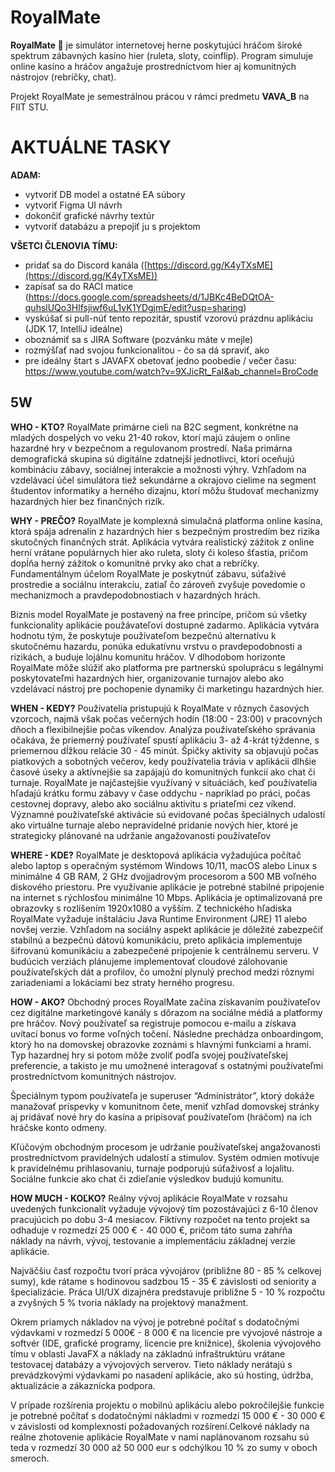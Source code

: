 # RoyalMate

**RoyalMate 👑** je simulátor internetovej herne poskytujúci hráčom široké spektrum zábavných kasíno hier (ruleta, sloty, coinflip). Program simuluje online kasíno a hráčov angažuje prostredníctvom hier aj komunitných nástrojov (rebríčky, chat).

Projekt RoyalMate je semestrálnou prácou v rámci predmetu **VAVA_B** na FIIT STU.

# AKTUÁLNE TASKY

**ADAM:** 

 - vytvoriť DB model a ostatné EA súbory
 - vytvoriť Figma UI návrh
 - dokončiť grafické návrhy textúr
 - vytvoriť databázu a prepojiť ju s  projektom

**VŠETCI ČLENOVIA TÍMU:** 

- pridať sa do Discord kanála ([https://discord.gg/K4yTXsME](https://discord.gg/K4yTXsME))
 - zapísať sa do RACI matice (https://docs.google.com/spreadsheets/d/1JBKc4BeDQtOA-quhslUQo3Hlfsjiwf6uL1vK1YDgjmE/edit?usp=sharing)
 - vyskúšať si pull-núť tento repozitár, spustiť vzorovú prázdnu aplikáciu (JDK 17, IntelliJ ideálne)
 - oboznámiť sa s JIRA Software (pozvánku máte v mejle)
 - rozmýšľať nad svojou funkcionalitou - čo sa dá spraviť, ako
 - pre ideálny štart s JAVAFX obetovať jedno poobedie / večer času: https://www.youtube.com/watch?v=9XJicRt_FaI&ab_channel=BroCode

## 5W
**WHO - KTO?** 
RoyalMate primárne cieli na B2C segment, konkrétne na mladých dospelých vo veku 21-40 rokov, ktorí majú záujem o online hazardné hry v bezpečnom a regulovanom prostredí. Naša primárna demografická skupina sú digitálne zdatnejší jednotlivci, ktorí oceňujú kombináciu zábavy, sociálnej interakcie a možnosti výhry. Vzhľadom na vzdelávací účel simulátora tiež sekundárne a okrajovo cielime na segment študentov informatiky a herného dizajnu, ktorí môžu študovať mechanizmy hazardných hier bez finančných rizík.

**WHY - PREČO?** 
RoyalMate je komplexná simulačná platforma online kasína, ktorá spája adrenalín z hazardných hier s bezpečným prostredím bez rizika skutočných finančných strát. Aplikácia vytvára realistický zážitok z online herní vrátane populárnych hier ako ruleta, sloty či koleso šťastia, pričom dopĺňa herný zážitok o komunitné prvky ako chat a rebríčky. Fundamentálnym účelom RoyalMate je poskytnúť zábavu, súťaživé prostredie a sociálnu interakciu, zatiaľ čo zároveň zvyšuje povedomie o mechanizmoch a pravdepodobnostiach v hazardných hrách.

Biznis model RoyalMate je postavený na free princípe, pričom sú všetky funkcionality aplikácie použávateľovi dostupné zadarmo. Aplikácia vytvára hodnotu tým, že poskytuje používateľom bezpečnú alternatívu k skutočnému hazardu, ponúka edukatívnu vrstvu o pravdepodobnosti a rizikách, a buduje lojálnu komunitu hráčov. V dlhodobom horizonte RoyalMate môže slúžiť ako platforma pre partnerskú spoluprácu s legálnymi poskytovateľmi hazardných hier, organizovanie turnajov alebo ako vzdelávací nástroj pre pochopenie dynamiky či marketingu hazardných hier.


**WHEN - KEDY?** 
Používatelia pristupujú k RoyalMate v rôznych časových vzorcoch, najmä však počas večerných hodín (18:00 - 23:00) v pracovných dňoch a flexibilnejšie počas víkendov. Analýza používateľského správania očakáva, že priemerný používateľ spustí aplikáciu 3- až 4-krát týždenne, s priemernou dĺžkou relácie 30 - 45 minút. Špičky aktivity sa objavujú počas piatkových a sobotných večerov, kedy používatelia trávia v aplikácii dlhšie časové úseky a aktívnejšie sa zapájajú do komunitných funkcií ako chat či turnaje. RoyalMate je najčastejšie využívaný v situáciách, keď používatelia hľadajú krátku formu zábavy v čase oddychu - napríklad po práci, počas cestovnej dopravy, alebo ako sociálnu aktivitu s priateľmi cez víkend. Významné používateľské aktivácie sú evidované počas špeciálnych udalostí ako virtuálne turnaje alebo nepravidelné pridanie nových hier, ktoré je strategicky plánované na udržanie angažovanosti používateľov

**WHERE - KDE?** 
RoyalMate je desktopová aplikácia vyžadujúca počítač alebo laptop s operačným systémom Windows 10/11, macOS alebo Linux s minimálne 4 GB RAM, 2 GHz dvojjadrovým procesorom a 500 MB voľného diskového priestoru. Pre využívanie aplikácie je potrebné stabilné pripojenie na internet s rýchlosťou minimálne 10 Mbps. Aplikácia je optimalizovaná pre obrazovky s rozlíšením 1920x1080 a vyšším. Z technického hľadiska RoyalMate vyžaduje inštaláciu Java Runtime Environment (JRE) 11 alebo novšej verzie. Vzhľadom na sociálny aspekt aplikácie je dôležité zabezpečiť stabilnú a bezpečnú dátovú komunikáciu, preto aplikácia implementuje šifrovanú komunikáciu a zabezpečené pripojenie k centrálnemu serveru. V budúcich verziách plánujeme implementovať cloudové zálohovanie používateľských dát a profilov, čo umožní plynulý prechod medzi rôznymi zariadeniami a lokáciami bez straty herného progresu.

**HOW - AKO?** 
Obchodný proces RoyalMate začína získavaním používateľov cez digitálne marketingové kanály s dôrazom na sociálne médiá a platformy pre hráčov. Nový používateľ sa registruje pomocou e-mailu a získava uvítací bonus vo forme voľných točení. Následne prechádza onboardingom, ktorý ho na domovskej obrazovke zoznámi s hlavnými funkciami a hrami. Typ hazardnej hry si potom môže zvoliť podľa svojej používateľskej preferencie, a takisto je mu umožnené interagovať s ostatnými používateľmi prostredníctvom komunitných nástrojov. 

Špeciálnym typom používateľa je superuser “Administrátor”, ktorý dokáže manažovať príspevky v komunitnom čete, meniť vzhľad domovskej stránky aj pridávať nové hry do kasína a pripisovať používateľom (hráčom) na ich hráčske konto odmeny. 

Kľúčovým obchodným procesom je udržanie používateľskej angažovanosti prostredníctvom pravidelných udalostí a stimulov. Systém odmien motivuje k pravidelnému prihlasovaniu, turnaje podporujú súťaživosť a lojalitu. Sociálne funkcie ako chat či zdieľanie výsledkov budujú komunitu.

**HOW MUCH - KOĽKO?** 
Reálny vývoj aplikácie RoyalMate v rozsahu uvedených funkcionalít vyžaduje vývojový tím pozostávajúci z 6-10 členov pracujúcich po dobu 3-4 mesiacov. Fiktívny rozpočet na tento projekt sa odhaduje v rozmedzí 25 000 € - 40 000 €, pričom táto suma zahŕňa náklady na návrh, vývoj, testovanie a implementáciu základnej verzie aplikácie.

Najväčšiu časť rozpočtu tvorí práca vývojárov (približne 80 - 85 % celkovej sumy), kde rátame s hodinovou sadzbou 15 - 35 € závislosti od seniority a špecializácie. Práca UI/UX dizajnéra predstavuje približne 5 - 10 % rozpočtu a zvyšných 5 % tvoria náklady na projektový manažment.

Okrem priamych nákladov na vývoj je potrebné počítať s dodatočnými výdavkami v rozmedzí 5 000€ - 8 000 € na licencie pre vývojové nástroje a softvér (IDE, grafické programy, licencie pre knižnice), školenia vývojového tímu v oblasti JavaFX a náklady na základnú infraštruktúru vrátane testovacej databázy a vývojových serverov. Tieto náklady nerátajú s prevádzkovými výdavkami po nasadení aplikácie, ako sú hosting, údržba, aktualizácie a zákaznícka podpora.

V prípade rozšírenia projektu o mobilnú aplikáciu alebo pokročilejšie funkcie je potrebné počítať s dodatočnými nákladmi v rozmedzí 15 000 € - 30 000 € v závislosti od komplexnosti požadovaných rozšírení.Celkové náklady na reálne zhotovenie aplikácie RoyalMate v nami naplánovanom rozsahu sú teda v rozmedzí 30 000 až 50 000 eur s odchýlkou 10 % zo sumy v oboch smeroch.
